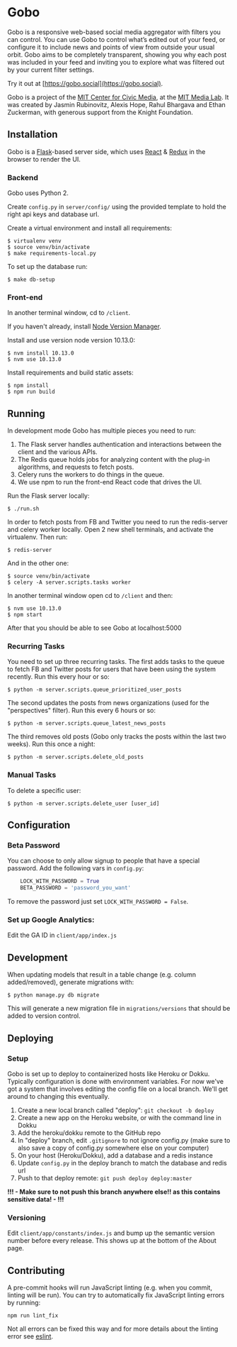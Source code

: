 Gobo
====

Gobo is a responsive web-based social media aggregator with filters you can control. You can use Gobo to control what’s edited out of your feed, or configure it to include news and points of view from outside your usual orbit. Gobo aims to be completely transparent, showing you why each post was included in your feed and inviting you to explore what was filtered out by your current filter settings.

Try it out at [https://gobo.social](https://gobo.social).

Gobo is a project of the [MIT Center for Civic Media](https://civic.mit.edu), at the [MIT Media Lab](https://media.mit.edu).  It was created by Jasmin Rubinovitz, Alexis Hope, Rahul Bhargava and Ethan Zuckerman, with generous support from the Knight Foundation.


Installation
------------

Gobo is a [Flask](http://flask.pocoo.org)-based server side, which uses [React](http://reactjs.org) & [Redux](https://github.com/reactjs/react-redux) in the browser to render the UI.

### Backend

Gobo uses Python 2.

Create `config.py` in `server/config/` using the provided template to hold the right api keys and database url.
  
Create a virtual environment and install all requirements:
```shell
$ virtualenv venv
$ source venv/bin/activate
$ make requirements-local.py
```

To set up the database run:
```shell
$ make db-setup
```

### Front-end
In another terminal window, cd to `/client`.

If you haven't already, install [Node Version Manager](https://github.com/creationix/nvm).

Install and use version node version 10.13.0:
```shell
$ nvm install 10.13.0
$ nvm use 10.13.0
```

Install requirements and build static assets:
```shell
$ npm install
$ npm run build 
```

Running
-------

In development mode Gobo has multiple pieces you need to run:

1. The Flask server handles authentication and interactions between the client and the various APIs.
2. The Redis queue holds jobs for analyzing content with the plug-in algorithms, and requests to fetch posts.
3. Celery runs the workers to do things in the queue.
4. We use npm to run the front-end React code that drives the UI.

Run the Flask server locally:
```shell
$ ./run.sh
```

In order to fetch posts from FB and Twitter you need to run the redis-server and celery worker locally.  Open 2 new shell terminals, and activate the virtualenv. Then run:
```shell
$ redis-server
```

And in the other one:
```shell
$ source venv/bin/activate
$ celery -A server.scripts.tasks worker
```

In another terminal window open cd to `/client` and then:
```shell
$ nvm use 10.13.0
$ npm start
```

After that you should be able to see Gobo at localhost:5000


### Recurring Tasks

You need to set up three recurring tasks. The first adds tasks to the queue to fetch FB and Twitter posts for users that
have been using the system recently.  Run this every hour or so:
```shell
$ python -m server.scripts.queue_prioritized_user_posts
```

The second updates the posts from news organizations (used for the "perspectives" filter). Run this every 6 hours or so:
```shell
$ python -m server.scripts.queue_latest_news_posts
```

The third removes old posts (Gobo only tracks the posts within the last two weeks). Run this once a night:
```shell
$ python -m server.scripts.delete_old_posts
```

### Manual Tasks

To delete a specific user:
```shell
$ python -m server.scripts.delete_user [user_id]
```


Configuration
-------------

### Beta Password

You can choose to only allow signup to people that have a special password.  Add the following vars in `config.py`:
```python
    LOCK_WITH_PASSWORD = True
    BETA_PASSWORD = 'password_you_want'
```
To remove the password just set `LOCK_WITH_PASSWORD = False`.

### Set up Google Analytics:

Edit the GA ID in `client/app/index.js`


Development
-----------

When updating models that result in a table change (e.g. column added/removed), generate migrations with:

```shell
$ python manage.py db migrate
```

This will generate a new migration file in `migrations/versions` that should be added to version control.

Deploying
---------

### Setup

Gobo is set up to deploy to containerized hosts like Heroku or Dokku.  Typically configuration is done with environment variables.  For now we've got a system that involves editing the config file on a local branch.  We'll get around to changing this eventually.

1. Create a new local branch called "deploy": `git checkout -b deploy`
2. Create a new app on the Heroku website, or with the command line in Dokku
3. Add the heroku/dokku remote to the GitHub repo
4. In "deploy" branch, edit `.gitignore` to not ignore config.py (make sure to also save a copy of config.py somewhere else on your computer)
5. On your host (Heroku/Dokku), add a database and a redis instance
6. Update `config.py` in the deploy branch to match the database and redis url
7. Push to that deploy remote: `git push deploy deploy:master`
    
**!!! - Make sure to __**not push this branch**__ anywhere else!! as this contains sensitive data! - !!!**

### Versioning

Edit `client/app/constants/index.js` and bump up the semantic version number before every release.  This shows up at the bottom of the About page.

Contributing
------------

A pre-commit hooks will run JavaScript linting (e.g. when you commit, linting will be run). You can try to automatically fix JavaScript linting errors by running:

```shell
npm run lint_fix
```

Not all errors can be fixed this way and for more details about the linting error see [eslint](https://eslint.org).

